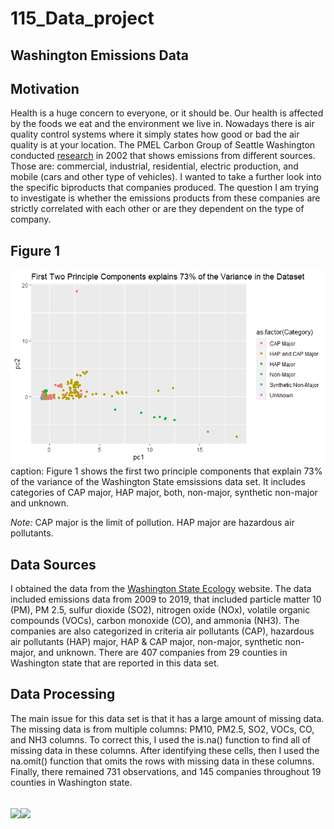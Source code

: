 # 115_Data_project

## Washington Emissions Data

## Motivation

Health is a huge concern to everyone, or it should be. Our health is affected by the foods we eat and the environment we live in. Nowadays there is air quality control systems where it simply states how good or bad the air quality is at your location. The PMEL Carbon Group of Seattle Washington conducted [research](https://www.pmel.noaa.gov/co2/story/WA+State+Emissions) in 2002 that shows emissions from different sources. Those are: commercial, industrial, residential, electric production, and mobile (cars and other type of vehicles). I wanted to take a further look into the specific biproducts that companies produced. The question I am trying to investigate is whether the emissions products from these companies are strictly correlated with each other or are they dependent on the type of company. 

## Figure 1

<img src="https://raw.githubusercontent.com/weyo3/115_Data_project/main/Hwk11_1a.png">
caption: Figure 1 shows the first two principle components that explain 73% of the variance of the Washington State emsissions data set. It includes categories of CAP major, HAP major, both, non-major, synthetic non-major and unknown. 


*Note:* CAP major is the limit of pollution. HAP major are hazardous air pollutants. 

## Data Sources
I obtained the data from the [Washington State Ecology](https://ecology.wa.gov/Research-Data?type=2&topics=&cats=&searchtext=Washington+Reported+Point+Source+Emissions+(2009+%e2%80%93+2019)&searchmode=allwords) website. The data included emissions data from 2009 to 2019, that included particle matter 10 (PM), PM 2.5, sulfur dioxide (SO2), nitrogen oxide (NOx), volatile organic compounds (VOCs), carbon monoxide (CO), and ammonia (NH3). The companies are also categorized in criteria air pollutants (CAP), hazardous air pollutants (HAP) major, HAP & CAP major, non-major, synthetic non-major, and unknown.  There are 407 companies from 29 counties in Washington state that are reported in this data set.

## Data Processing

The main issue for this data set is that it has a large amount of missing data. The missing data is from multiple columns: PM10, PM2.5, SO2, VOCs, CO, and NH3 columns. To correct this, I used the is.na() function to find all of missing data in these columns. After identifying these cells, then I used the na.omit() function that omits the rows with missing data in these columns. Finally, there remained 731 observations, and 145 companies throughout 19 counties in Washington state.

## <image src="https://raw.githubusercontent.com/weyo3/115_Data_project/main/Figures/PM10.png"><image src="https://raw.githubusercontent.com/weyo3/115_Data_project/main/Figures/PM2.5.png">
